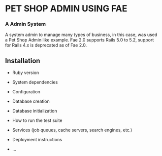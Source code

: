 # PET SHOP ADMIN USING FAE


### A Admin System

A system admin to manage many types of business, in this case, was used a Pet Shop Admin like example.
Fae 2.0 supports Rails 5.0 to 5.2, support for Rails 4.x is deprecated as of Fae 2.0.

## Installation

* Ruby version

* System dependencies

* Configuration

* Database creation

* Database initialization

* How to run the test suite

* Services (job queues, cache servers, search engines, etc.)

* Deployment instructions

* ...
